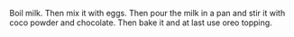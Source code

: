 Boil milk. Then mix it with eggs. Then pour the milk in a pan and stir it with coco powder and chocolate. Then bake it and at last use oreo topping.